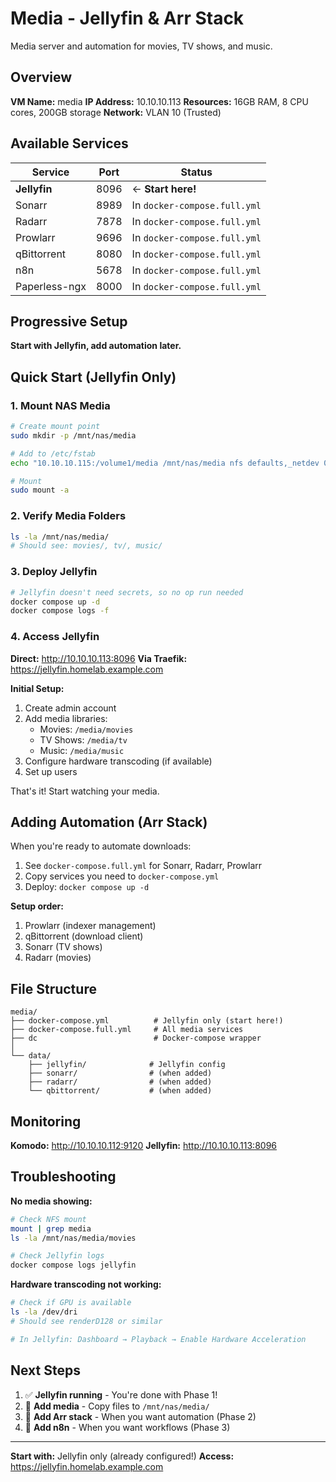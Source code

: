 # Media - Jellyfin & Arr Stack

Media server and automation for movies, TV shows, and music.

## Overview

**VM Name:** media
**IP Address:** 10.10.10.113
**Resources:** 16GB RAM, 8 CPU cores, 200GB storage
**Network:** VLAN 10 (Trusted)

## Available Services

| Service | Port | Status |
|---------|------|--------|
| **Jellyfin** | 8096 | ← **Start here!** |
| Sonarr | 8989 | In `docker-compose.full.yml` |
| Radarr | 7878 | In `docker-compose.full.yml` |
| Prowlarr | 9696 | In `docker-compose.full.yml` |
| qBittorrent | 8080 | In `docker-compose.full.yml` |
| n8n | 5678 | In `docker-compose.full.yml` |
| Paperless-ngx | 8000 | In `docker-compose.full.yml` |

## Progressive Setup

**Start with Jellyfin, add automation later.**

## Quick Start (Jellyfin Only)

### 1. Mount NAS Media

```bash
# Create mount point
sudo mkdir -p /mnt/nas/media

# Add to /etc/fstab
echo "10.10.10.115:/volume1/media /mnt/nas/media nfs defaults,_netdev 0 0" | sudo tee -a /etc/fstab

# Mount
sudo mount -a
```

### 2. Verify Media Folders

```bash
ls -la /mnt/nas/media/
# Should see: movies/, tv/, music/
```

### 3. Deploy Jellyfin

```bash
# Jellyfin doesn't need secrets, so no op run needed
docker compose up -d
docker compose logs -f
```

### 4. Access Jellyfin

**Direct:** http://10.10.10.113:8096
**Via Traefik:** https://jellyfin.homelab.example.com

**Initial Setup:**
1. Create admin account
2. Add media libraries:
   - Movies: `/media/movies`
   - TV Shows: `/media/tv`
   - Music: `/media/music`
3. Configure hardware transcoding (if available)
4. Set up users

That's it! Start watching your media.

## Adding Automation (Arr Stack)

When you're ready to automate downloads:

1. See `docker-compose.full.yml` for Sonarr, Radarr, Prowlarr
2. Copy services you need to `docker-compose.yml`
3. Deploy: `docker compose up -d`

**Setup order:**
1. Prowlarr (indexer management)
2. qBittorrent (download client)
3. Sonarr (TV shows)
4. Radarr (movies)

## File Structure

```
media/
├── docker-compose.yml          # Jellyfin only (start here!)
├── docker-compose.full.yml     # All media services
├── dc                          # Docker-compose wrapper
│
└── data/
    ├── jellyfin/              # Jellyfin config
    ├── sonarr/                # (when added)
    ├── radarr/                # (when added)
    └── qbittorrent/           # (when added)
```

## Monitoring

**Komodo:** http://10.10.10.112:9120
**Jellyfin:** http://10.10.10.113:8096

## Troubleshooting

**No media showing:**
```bash
# Check NFS mount
mount | grep media
ls -la /mnt/nas/media/movies

# Check Jellyfin logs
docker compose logs jellyfin
```

**Hardware transcoding not working:**
```bash
# Check if GPU is available
ls -la /dev/dri
# Should see renderD128 or similar

# In Jellyfin: Dashboard → Playback → Enable Hardware Acceleration
```

## Next Steps

1. ✅ **Jellyfin running** - You're done with Phase 1!
2. 🚧 **Add media** - Copy files to `/mnt/nas/media/`
3. 🚧 **Add Arr stack** - When you want automation (Phase 2)
4. 🚧 **Add n8n** - When you want workflows (Phase 3)

---

**Start with:** Jellyfin only (already configured!)
**Access:** https://jellyfin.homelab.example.com
